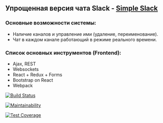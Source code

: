 ##  Упрощенная версия чата Slack - [Simple Slack](https://obscure-journey-55517.herokuapp.com/)

### Основные возможности системы:
 * Наличие каналов и управление ими (удаление, переименование).
 * Чат в каждом канале работающий в режиме реального времени.

### Список основных инструментов (Frontend):
  * Ajax, REST
  * Websockets
  * React + Redux + Forms
  * Bootstrap on React
  * Webpack



[![Build Status](https://travis-ci.org/YankinA/project-lvl4-s415.svg?branch=master)](https://travis-ci.org/YankinA/project-lvl4-s415)

[![Maintainability](https://api.codeclimate.com/v1/badges/eaa3da2c58203ba139e5/maintainability)](https://codeclimate.com/github/YankinA/project-lvl4-s415/maintainability)

[![Test Coverage](https://api.codeclimate.com/v1/badges/eaa3da2c58203ba139e5/test_coverage)](https://codeclimate.com/github/YankinA/project-lvl4-s415/test_coverage)
